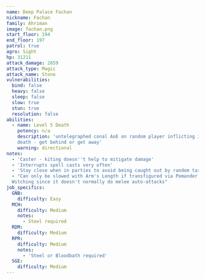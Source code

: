 ```yaml
---
name: Deep Palace Fachan
nickname: Fachan
family: Ahriman
image: fachan.png
start_floor: 194
end_floor: 197
patrol: true
agro: Sight
hp: 31211
attack_damage: 2859
attack_type: Magic
attack_name: Stone
vulnerabilities:
  bind: false
  heavy: false
  sleep: false
  slow: true
  stun: true
  resolution: false
abilities:
  - name: Level 5 Death
    potency: n/a
    description: 'untelegraphed conal AoE on random player inflicting instant
    death - get behind or get away'
    warning: directional
notes:
  - 'Caster - kiting doesn''t help to mitigate damage'
  - 'Interrupts spell casts very often'
  - 'Stay close when in parties to avoid being caught out by random targeting'
  - "Can only be slowed with Arm's Length if transfigured via Pomander of
  Witching since it doesn't normally do melee auto-attacks"
job_specifics:
  GNB:
    difficulty: Easy
  MCH:
    difficulty: Medium
    notes:
      - Steel required
  RDM:
    difficulty: Medium
  RPR:
    difficulty: Medium
    notes:
      - 'Steel or Bloodbath required'
  SGE:
    difficulty: Medium
---
```

